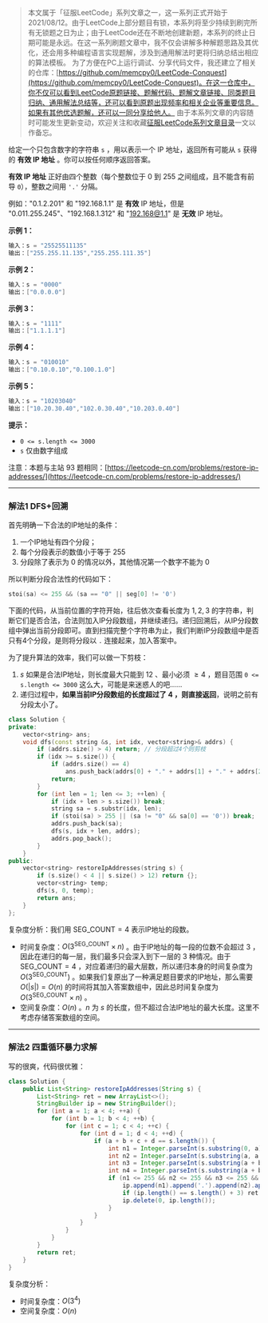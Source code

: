 > 本文属于「征服LeetCode」系列文章之一，这一系列正式开始于2021/08/12。由于LeetCode上部分题目有锁，本系列将至少持续到刷完所有无锁题之日为止；由于LeetCode还在不断地创建新题，本系列的终止日期可能是永远。在这一系列刷题文章中，我不仅会讲解多种解题思路及其优化，还会用多种编程语言实现题解，涉及到通用解法时更将归纳总结出相应的算法模板。
> <b></b>
> 为了方便在PC上运行调试、分享代码文件，我还建立了相关的仓库：[https://github.com/memcpy0/LeetCode-Conquest](https://github.com/memcpy0/LeetCode-Conquest)。在这一仓库中，你不仅可以看到LeetCode原题链接、题解代码、题解文章链接、同类题目归纳、通用解法总结等，还可以看到原题出现频率和相关企业等重要信息。如果有其他优选题解，还可以一同分享给他人。
> <b></b>
> 由于本系列文章的内容随时可能发生更新变动，欢迎关注和收藏[征服LeetCode系列文章目录](https://memcpy0.blog.csdn.net/article/details/119656559)一文以作备忘。

给定一个只包含数字的字符串 `s` ，用以表示一个 IP 地址，返回所有可能从 `s` 获得的 **有效 IP 地址** 。你可以按任何顺序返回答案。

**有效 IP 地址** 正好由四个整数（每个整数位于 0 到 255 之间组成，且不能含有前导 `0`），整数之间用 `'.'` 分隔。

例如："0.1.2.201" 和 "192.168.1.1" 是 **有效** IP 地址，但是 "0.011.255.245"、"192.168.1.312" 和 "192.168@1.1" 是 **无效** IP 地址。

**示例 1：**
```java
输入：s = "25525511135"
输出：["255.255.11.135","255.255.111.35"]
```
**示例 2：**
```java
输入：s = "0000"
输出：["0.0.0.0"]
```
**示例 3：**
```java
输入：s = "1111"
输出：["1.1.1.1"]
```
**示例 4：**
```java
输入：s = "010010"
输出：["0.10.0.10","0.100.1.0"]
```
**示例 5：**
```java
输入：s = "10203040"
输出：["10.20.30.40","102.0.30.40","10.203.0.40"]
```
**提示：**
-   `0 <= s.length <= 3000`
-   `s` 仅由数字组成

注意：本题与主站 93 题相同：[https://leetcode-cn.com/problems/restore-ip-addresses/](https://leetcode-cn.com/problems/restore-ip-addresses/)

---
### 解法1 DFS+回溯
首先明确一下合法的IP地址的条件：
1. 一个IP地址有四个分段；
2. 每个分段表示的数值小于等于 $255$
3. 分段除了表示为 $0$ 的情况以外，其他情况第一个数字不能为 $0$

所以判断分段合法性的代码如下：
```cpp
stoi(sa) <= 255 && (sa == "0" || seg[0] != '0')
```
下面的代码，从当前位置的字符开始，往后依次查看长度为 $1,2,3$ 的字符串，判断它们是否合法，合法则加入IP分段数组，并继续递归。递归回溯后，从IP分段数组中弹出当前分段即可。直到扫描完整个字符串为止，我们判断IP分段数组中是否只有4个分段，是则将分段以 `.` 连接起来，加入答案中。

为了提升算法的效率，我们可以做一下剪枝：
1. $s$ 如果是合法IP地址，则长度最大只能到 $12$ 、最小必须 $\ge 4$ ，题目范围 `0 <= s.length <= 3000` 这么大，可能是来迷惑人的吧……
2. 递归过程中，**如果当前IP分段数组的长度超过了 $4$ ，则直接返回**，说明之前有分段太小了。
```cpp
class Solution {
private:
    vector<string> ans; 
    void dfs(const string &s, int idx, vector<string>& addrs) {
        if (addrs.size() > 4) return; // 分段超过4个则剪枝
        if (idx >= s.size()) {
            if (addrs.size() == 4) 
                ans.push_back(addrs[0] + "." + addrs[1] + "." + addrs[2] + "." + addrs[3]);
            return;
        }
        for (int len = 1; len <= 3; ++len) {
            if (idx + len > s.size()) break;
            string sa = s.substr(idx, len); 
            if (stoi(sa) > 255 || (sa != "0" && sa[0] == '0')) break;  
            addrs.push_back(sa);
            dfs(s, idx + len, addrs);
            addrs.pop_back();
        }
    }
public:
    vector<string> restoreIpAddresses(string s) {
        if (s.size() < 4 || s.size() > 12) return {};
        vector<string> temp;
        dfs(s, 0, temp);
        return ans;
    }
};
```
复杂度分析：我们用 $\text{SEG\_COUNT} = 4$ 表示IP地址的段数。
- 时间复杂度：$O(3^\text{SEG\_COUNT} \times n)$ 。由于IP地址的每一段的位数不会超过 $3$ ，因此在递归的每一层，我们最多只会深入到下一层的 $3$ 种情况。由于 $\text{SEG\_COUNT} = 4$ ，对应着递归的最大层数，所以递归本身的时间复杂度为 $O(3^\text{SEG\_COUNT})$ 。如果我们复原出了一种满足题目要求的IP地址，那么需要 $O(|s|) = O(n)$ 的时间将其加入答案数组中，因此总时间复杂度为 $O(3^\text{SEG\_COUNT} \times n)$ 。
- 空间复杂度：$O(n)$ 。$n$ 为 $s$ 的长度，但不超过合法IP地址的最大长度。这里不考虑存储答案数组的空间。

---
### 解法2 四重循环暴力求解
写的很爽，代码很优雅：
```java
class Solution { 
    public List<String> restoreIpAddresses(String s) {
        List<String> ret = new ArrayList<>();
        StringBuilder ip = new StringBuilder();
        for (int a = 1; a < 4; ++a) {
            for (int b = 1; b < 4; ++b) {
                for (int c = 1; c < 4; ++c) {
                    for (int d = 1; d < 4; ++d) {
                        if (a + b + c + d == s.length()) {
                            int n1 = Integer.parseInt(s.substring(0, a)); // "010" -> 10(int)
                            int n2 = Integer.parseInt(s.substring(a, a + b));
                            int n3 = Integer.parseInt(s.substring(a + b, a + b + c));
                            int n4 = Integer.parseInt(s.substring(a + b + c));
                            if (n1 <= 255 && n2 <= 255 && n3 <= 255 && n4 <= 255) {
                                ip.append(n1).append('.').append(n2).append('.').append(n3).append('.').append(n4);
                                if (ip.length() == s.length() + 3) ret.add(ip.toString()); // 有前导零的会被过滤掉
                                ip.delete(0, ip.length());
                            }
                        }
                    }
                }
            }
        }
        return ret;
    }
}
```
复杂度分析：
- 时间复杂度：$O(3^4)$
- 空间复杂度：$O(n)$